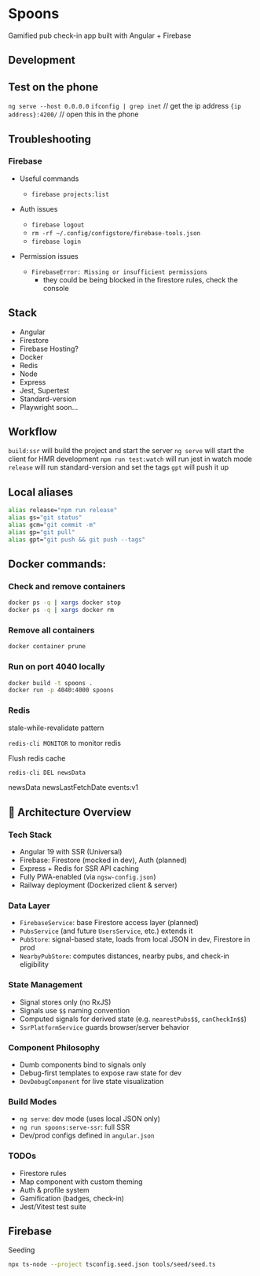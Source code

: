 # Spoons

Gamified pub check-in app built with Angular + Firebase



## Development
## Test on the phone
`ng serve --host 0.0.0.0`
`ifconfig | grep inet` // get the ip address
`{ip address}:4200/` // open this in the phone


## Troubleshooting
### Firebase
- Useful commands
  - `firebase projects:list`

- Auth issues
  - `firebase logout` 
  - `rm -rf ~/.config/configstore/firebase-tools.json`
  - `firebase login`

- Permission issues
  - `FirebaseError: Missing or insufficient permissions`
    - they could be being blocked in the firestore rules, check the console
    

## Stack
- Angular
- Firestore
- Firebase Hosting?
- Docker
- Redis
- Node
- Express
- Jest, Supertest
- Standard-version
- Playwright soon...

## Workflow
`build:ssr` will build the project and start the server
`ng serve` will start the client for HMR development
`npm run test:watch` will run jest in watch mode
`release` will run standard-version and set the tags
`gpt` will push it up


## Local aliases
```bash
alias release="npm run release"
alias gs="git status"
alias gcm="git commit -m"
alias gp="git pull"
alias gpt="git push && git push --tags"
```

## Docker commands:
### Check and remove containers
```bash
docker ps -q | xargs docker stop
docker ps -q | xargs docker rm
```

### Remove all containers
```bash
docker container prune
```

### Run on port 4040 locally
```bash
docker build -t spoons .
docker run -p 4040:4000 spoons
```

### Redis
stale-while-revalidate pattern

`redis-cli MONITOR` to monitor redis

Flush redis cache
```bash
redis-cli DEL newsData
```
newsData
newsLastFetchDate
events:v1



## 🧠 Architecture Overview

### Tech Stack
- Angular 19 with SSR (Universal)
- Firebase: Firestore (mocked in dev), Auth (planned)
- Express + Redis for SSR API caching
- Fully PWA-enabled (via `ngsw-config.json`)
- Railway deployment (Dockerized client & server)

### Data Layer
- `FirebaseService`: base Firestore access layer (planned)
- `PubsService` (and future `UsersService`, etc.) extends it
- `PubStore`: signal-based state, loads from local JSON in dev, Firestore in prod
- `NearbyPubStore`: computes distances, nearby pubs, and check-in eligibility

### State Management
- Signal stores only (no RxJS)
- Signals use `$$` naming convention
- Computed signals for derived state (e.g. `nearestPubs$$`, `canCheckIn$$`)
- `SsrPlatformService` guards browser/server behavior

### Component Philosophy
- Dumb components bind to signals only
- Debug-first templates to expose raw state for dev
- `DevDebugComponent` for live state visualization

### Build Modes
- `ng serve`: dev mode (uses local JSON only)
- `ng run spoons:serve-ssr`: full SSR
- Dev/prod configs defined in `angular.json`

### TODOs
- Firestore rules
- Map component with custom theming
- Auth & profile system
- Gamification (badges, check-in)
- Jest/Vitest test suite


## Firebase

Seeding
```bash
npx ts-node --project tsconfig.seed.json tools/seed/seed.ts
```


